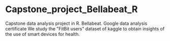 # Capstone_project_Bellabeat_R
Capstone data analysis project in R. Bellabeat. Google data analysis certificate
We study the "FitBit users" dataset of kaggle to obtain insights of the use of smart devices for health.
